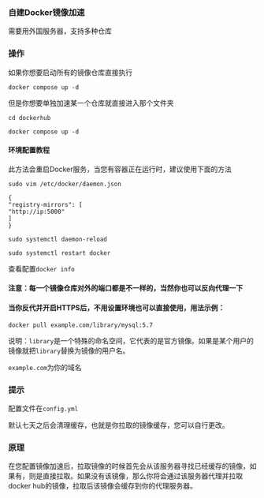 ### 自建Docker镜像加速
需要用外国服务器，支持多种仓库

### 操作

如果你想要启动所有的镜像仓库直接执行 

`docker compose up -d`

但是你想要单独加速某一个仓库就直接进入那个文件夹

`cd dockerhub`

`docker compose up -d`


#### 环境配置教程

此方法会重启Docker服务，当您有容器正在运行时，建议使用下面的方法
```
sudo vim /etc/docker/daemon.json
```
```
{
"registry-mirrors": [
"http://ip:5000"
]
}
```
```
sudo systemctl daemon-reload
```
```
sudo systemctl restart docker
```

查看配置`docker info`

#### 注意：每一个镜像仓库对外的端口都是不一样的，当然你也可以反向代理一下

#### 当你反代并开启HTTPS后，不用设置环境也可以直接使用，用法示例：
```
docker pull example.com/library/mysql:5.7
```
说明：`library`是一个特殊的命名空间，它代表的是官方镜像。如果是某个用户的镜像就把`library`替换为镜像的用户名。

`example.com`为你的域名


### 提示

配置文件在`config.yml`

默认七天之后会清理缓存，也就是你拉取的镜像缓存，您可以自行更改。


### 原理

在您配置镜像加速后，拉取镜像的时候首先会从该服务器寻找已经缓存的镜像，如果有，则是直接拉取。如果没有该镜像，那么你将会通过该服务器代理并拉取docker hub的镜像，拉取后该镜像会缓存到你的代理服务器。
